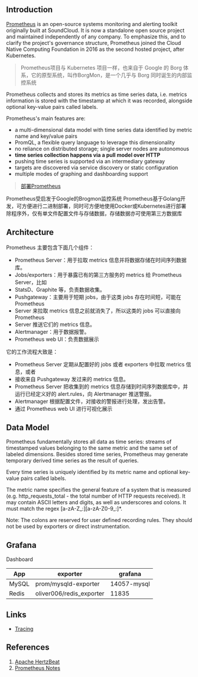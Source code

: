 ## Introduction

[Prometheus](https://prometheus.io/) is an open-source systems monitoring and alerting toolkit originally built at SoundCloud.
It is now a standalone open source project and maintained independently of any company.
To emphasize this, and to clarify the project's governance structure, Prometheus joined the Cloud Native Computing Foundation in 2016 as the second hosted project, after Kubernetes.

> Prometheus项目与 Kubernetes 项目一样，也来自于 Google 的 Borg 体系，它的原型系统，叫作BorgMon，是一个几乎与 Borg 同时诞生的内部监控系统

Prometheus collects and stores its metrics as time series data, i.e. metrics information is stored with the timestamp at which it was recorded, alongside optional key-value pairs called labels.

Prometheus's main features are:

* a multi-dimensional data model with time series data identified by metric name and key/value pairs
* PromQL, a flexible query language to leverage this dimensionality
* no reliance on distributed storage; single server nodes are autonomous
* **time series collection happens via a pull model over HTTP**
* pushing time series is supported via an intermediary gateway
* targets are discovered via service discovery or static configuration
* multiple modes of graphing and dashboarding support


> [部署Prometheus](https://monaive.gitbook.io/prometheus)

Prometheus受启发于Google的Brogmon监控系统
Prometheus基于Golang开发，可方便进行二进制部署，同时可方便地使用Docker或Kubernetes进行部署 除程序外，仅有单文件配置文件与存储数据，存储数据亦可使用第三方数据库

## Architecture

Prometheus 主要包含下面几个组件：
- Prometheus Server：用于拉取 metrics 信息并将数据存储在时间序列数据库。
- Jobs/exporters：用于暴露已有的第三方服务的 metrics 给 Prometheus Server，比如
- StatsD、Graphite 等，负责数据收集。
- Pushgateway：主要用于短期 jobs，由于这类 jobs 存在时间短，可能在 Prometheus
- Server 来拉取 metrics 信息之前就消失了，所以这类的 jobs 可以直接向 Prometheus
- Server 推送它们的 metrics 信息。
- Alertmanager：用于数据报警。
- Prometheus web UI：负责数据展示


它的工作流程大致是：

- Prometheus Server 定期从配置好的 jobs 或者 exporters 中拉取 metrics 信息，或者
- 接收来自 Pushgateway 发过来的 metrics 信息。
- Prometheus Server 把收集到的 metrics 信息存储到时间序列数据库中，并运行已经定义好的 alert.rules，向 Alertmanager 推送警报。
- Alertmanager 根据配置文件，对接收的警报进行处理，发出告警。
- 通过 Prometheus web UI 进行可视化展示



## Data Model

Prometheus fundamentally stores all data as time series: streams of timestamped values belonging to the same metric and the same set of labeled dimensions.
Besides stored time series, Prometheus may generate temporary derived time series as the result of queries.

Every time series is uniquely identified by its metric name and optional key-value pairs called labels.

The metric name specifies the general feature of a system that is measured (e.g. http_requests_total - the total number of HTTP requests received). 
It may contain ASCII letters and digits, as well as underscores and colons. It must match the regex [a-zA-Z_:][a-zA-Z0-9_:]*.

Note: The colons are reserved for user defined recording rules. 
They should not be used by exporters or direct instrumentation.

## Grafana

Dashboard


| App   | exporter | grafana     |
| ----- | -------- | ----------- |
| MySQL |    prom/mysqld-exporter      | 14057-mysql |
| Redis |      oliver006/redis_exporter    | 11835       |


## Links

- [Tracing](/docs/CS/Distributed/Tracing/Tracing.md)

## References

1. [Apache HertzBeat](https://github.com/apache/hertzbeat)
2. [Prometheus Notes](https://erdong.site/prometheus-notes/)
